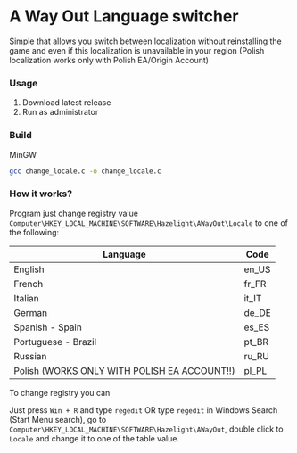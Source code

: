 # A Way Out Language switcher

Simple that allows you switch between localization without reinstalling the game and even if this localization is unavailable in your region (Polish localization works only with Polish EA/Origin Account)

### Usage

1. Download latest release
2. Run as administrator

### Build

MinGW
```sh
gcc change_locale.c -o change_locale.c
```

### How it works?

Program just change registry value `Computer\HKEY_LOCAL_MACHINE\SOFTWARE\Hazelight\AWayOut\Locale` to one of the following:

| Language                                     | Code  |
| -------------------------------------------- | ----- |
| English                                      | en_US |
| French                                       | fr_FR |
| Italian                                      | it_IT |
| German                                       | de_DE |
| Spanish - Spain                              | es_ES |
| Portuguese - Brazil                          | pt_BR |
| Russian                                      | ru_RU |
| Polish (WORKS ONLY WITH POLISH EA ACCOUNT!!) | pl_PL |

To change registry you can 

Just press `Win + R` and type `regedit` OR type `regedit` in Windows Search (Start Menu search), go to `Computer\HKEY_LOCAL_MACHINE\SOFTWARE\Hazelight\AWayOut`, double click to `Locale` and change it to one of the table value.
